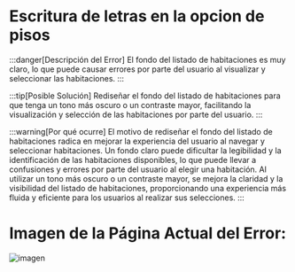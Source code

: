 # Escritura de letras en la opcion de pisos 

:::danger[Descripción del Error]
El fondo del listado de habitaciones es muy claro, lo que puede causar errores por parte del usuario al visualizar y seleccionar las habitaciones.
:::

:::tip[Posible Solución]
Rediseñar el fondo del listado de habitaciones para que tenga un tono más oscuro o un contraste mayor, facilitando la visualización y selección de las habitaciones por parte del usuario.
:::

:::warning[Por qué ocurre]
El motivo de rediseñar el fondo del listado de habitaciones radica en mejorar la experiencia del usuario al navegar y seleccionar habitaciones. Un fondo claro puede dificultar la legibilidad y la identificación de las habitaciones disponibles, lo que puede llevar a confusiones y errores por parte del usuario al elegir una habitación. Al utilizar un tono más oscuro o un contraste mayor, se mejora la claridad y la visibilidad del listado de habitaciones, proporcionando una experiencia más fluida y eficiente para los usuarios al realizar sus selecciones.
:::


# Imagen de la Página Actual del Error:
![imagen](./img/d8.jpg)